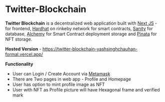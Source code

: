 # Twitter-Blockchain

**Twitter Blockchain** is a decentralized web application built with [Next JS](https://nextjs.org/) - for frontend, [Hardhat](https://hardhat.org/) on rinkeby network for smart contracts, [Sanity](https://www.sanity.io/) for database, [Alchemy](https://www.alchemy.com/) for Smart Contract deployment storage and [Pinata](https://www.pinata.cloud/) for NFT storage.


**Hosted Version** - https://twitter-blockchain-yashsinghchauhan-formal.vercel.app/


**Functionality** 

 - User can Login / Create Account via [Metamask](https://metamask.io/)
 - There are Two pages in web app - Profile and Homepage
 - User has option to mint profile image as NFT 
 - User with NFT as Profile picture will have Hexagonal frame and verified mark

